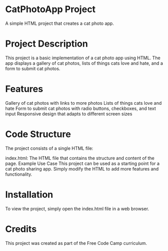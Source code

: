# CatPhotoApp Project
A simple HTML project that creates a cat photo app.

# Project Description
This project is a basic implementation of a cat photo app using HTML. The app displays a gallery of cat photos, lists of things cats love and hate, and a form to submit cat photos.

# Features
Gallery of cat photos with links to more photos
Lists of things cats love and hate
Form to submit cat photos with radio buttons, checkboxes, and text input
Responsive design that adapts to different screen sizes

# Code Structure
The project consists of a single HTML file:

index.html: The HTML file that contains the structure and content of the page.
Example Use Case
This project can be used as a starting point for a cat photo sharing app. Simply modify the HTML to add more features and functionality.

# Installation
To view the project, simply open the index.html file in a web browser.

# Credits
This project was created as part of the Free Code Camp curriculum.
